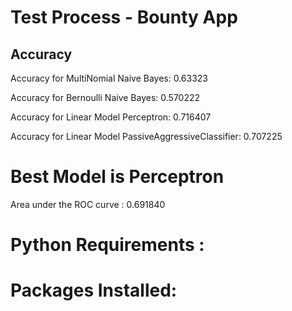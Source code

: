 # Test Process - Bounty App

## Accuracy

  Accuracy for MultiNomial Naive Bayes: 0.63323
  
  Accuracy for Bernoulli Naive Bayes: 0.570222
  
  Accuracy for Linear Model Perceptron: 0.716407
  
  Accuracy for Linear Model PassiveAggressiveClassifier: 0.707225
  
# Best Model is Perceptron
  
  Area under the ROC curve : 0.691840
  
# Python Requirements :
  # Packages Installed:
        







